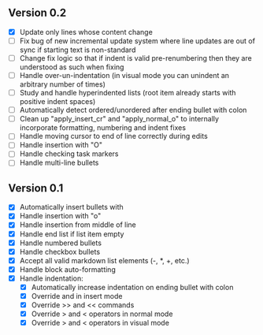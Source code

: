 ## Version 0.2

- [x] Update only lines whose content change
- [ ] Fix bug of new incremental update system where line updates are out of sync if starting text is non-standard
- [ ] Change fix logic so that if indent is valid pre-renumbering then they are understood as such when fixing
- [ ] Handle over-un-indentation (in visual mode you can unindent an arbitrary number of times)
- [ ] Study and handle hyperindented lists (root item already starts with positive indent spaces)
- [ ] Automatically detect ordered/unordered after ending bullet with colon
- [ ] Clean up "apply_insert_cr" and "apply_normal_o" to internally incorporate formatting, numbering and indent fixes
- [ ] Handle moving cursor to end of line correctly during edits
- [ ] Handle insertion with "O"
- [ ] Handle checking task markers
- [ ] Handle multi-line bullets

## Version 0.1

- [x] Automatically insert bullets with <CR>
- [x] Handle insertion with "o"
- [x] Handle insertion from middle of line
- [x] Handle end list if list item empty
- [x] Handle numbered bullets
- [x] Handle checkbox bullets
- [x] Accept all valid markdown list elements (-, \*, +, etc.)
- [x] Handle block auto-formatting
- [x] Handle indentation:
  - [x] Automatically increase indentation on ending bullet with colon
  - [x] Override <C-t> and <C-d> in insert mode
  - [x] Override >> and << commands
  - [x] Override > and < operators in normal mode
  - [x] Override > and < operators in visual mode
